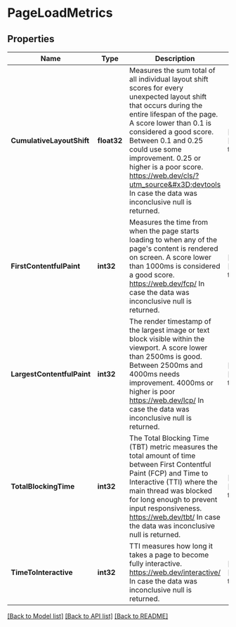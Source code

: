 # PageLoadMetrics

## Properties
Name | Type | Description | Notes
------------ | ------------- | ------------- | -------------
**CumulativeLayoutShift** | **float32** | Measures the sum total of all individual layout shift scores for every unexpected layout shift that occurs during the entire lifespan of the page. A score lower than 0.1 is considered a good score. Between 0.1 and 0.25 could use some improvement. 0.25 or higher is a poor score. https://web.dev/cls/?utm_source&#x3D;devtools  In case the data was inconclusive null is returned. | [optional] [default to null]
**FirstContentfulPaint** | **int32** | Measures the time from when the page starts loading to when any of the page&#39;s content is rendered on screen. A score lower than 1000ms is considered a good score. https://web.dev/fcp/  In case the data was inconclusive null is returned. | [optional] [default to null]
**LargestContentfulPaint** | **int32** | The render timestamp of the largest image or text block visible within the viewport. A score lower than 2500ms is good. Between 2500ms and 4000ms needs improvement. 4000ms or higher is poor https://web.dev/lcp/  In case the data was inconclusive null is returned. | [optional] [default to null]
**TotalBlockingTime** | **int32** | The Total Blocking Time (TBT) metric measures the total amount of time between First Contentful Paint (FCP) and Time to Interactive (TTI) where the main thread was blocked for long enough to prevent input responsiveness.  https://web.dev/tbt/  In case the data was inconclusive null is returned. | [optional] [default to null]
**TimeToInteractive** | **int32** | TTI measures how long it takes a page to become fully interactive.   https://web.dev/interactive/  In case the data was inconclusive null is returned. | [optional] [default to null]

[[Back to Model list]](../README.md#documentation-for-models) [[Back to API list]](../README.md#documentation-for-api-endpoints) [[Back to README]](../README.md)


